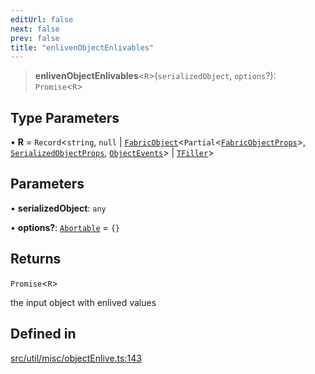 ```yaml
---
editUrl: false
next: false
prev: false
title: "enlivenObjectEnlivables"
---
```


> **enlivenObjectEnlivables**\<`R`\>(`serializedObject`, `options`?): `Promise`\<`R`\>

## Type Parameters

• **R** = `Record`\<`string`, `null` \| [`FabricObject`](/api/classes/fabricobject/)\<`Partial`\<[`FabricObjectProps`](/api/interfaces/fabricobjectprops/)\>, [`SerializedObjectProps`](/api/interfaces/serializedobjectprops/), [`ObjectEvents`](/api/interfaces/objectevents/)\> \| [`TFiller`](/api/type-aliases/tfiller/)\>

## Parameters

• **serializedObject**: `any`

• **options?**: [`Abortable`](/api/type-aliases/abortable/) = `{}`

## Returns

`Promise`\<`R`\>

the input object with enlived values

## Defined in

[src/util/misc/objectEnlive.ts:143](https://github.com/fabricjs/fabric.js/blob/8748628df7e9de00ba77413bfc3ad9e9fe9d4f30/src/util/misc/objectEnlive.ts#L143)
